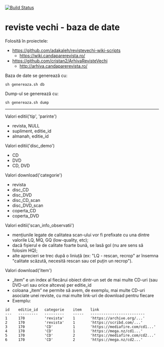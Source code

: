 [![Build Status](https://travis-ci.org/adakaleh/revistevechi-db.svg?branch=master)](https://travis-ci.org/adakaleh/revistevechi-db)

# reviste vechi - baza de date

Folosită în proiectele:
- https://github.com/adakaleh/revistevechi-wiki-scripts
  - https://wiki.candaparerevista.ro/
- https://github.com/cristan2/ArhivaRevisteVechi
  - http://arhiva.candaparerevista.ro/

Baza de date se generează cu:
```
sh genereaza.sh db
```

Dump-ul se generează cu:
```
sh genereaza.sh dump
```

---

Valori editii('tip', 'parinte')

* revista, NULL
* supliment, editie_id
* almanah, editie_id

Valori editii('disc_demo')

* CD
* DVD
* CD, DVD

Valori download('categorie')

* revista
* disc_CD
* disc_DVD
* disc_CD_scan
* disc_DVD_scan
* coperta_CD
* coperta_DVD

Valori editii('scan_info_observatii')

* mențiunile legate de calitatea scan-ului vor fi prefixate cu una dintre valorile LQ, MQ, GQ (low-quality, etc);
* dacă fișierul e de calitate foarte bună, se lasă gol (nu are sens să folosim HQ);
* alte aprecieri se trec după o liniuță (ex: "LQ - rescan, recrop" ar însemna "calitate scăzută, necesită rescan sau cel puțin un recrop").

Valori download('item')

* „item” e un index al fiecărui obiect dintr-un set de mai multe CD-uri (sau DVD-uri sau orice altceva) per editie_id
* coloana „item” ne permite să avem, de exemplu, mai multe CD-uri asociate unei reviste, cu mai multe link-uri de download pentru fiecare
* Exemplu:

```
id    editie_id   categorie    item    link
---   ---------   ---------    -----   -------------------------
1     170         'revista'    1       'https://archive.org/...'
2     170         'revista'    1       'https://scribd.com/...'
3     170         'CD'         1       'https://mediafire.com/cd1...'
4     170         'CD'         1       'https://mega.nz/cd1...'
5     170         'CD'         2       'https://mediafire.com/cd2...'
6     170         'CD'         2       'https://mega.nz/cd2...'
```

